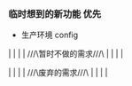 ### 临时想到的新功能 优先

- 生产环境 config

|
|
|
|
///\\暂时不做的需求///\\
|
|
|
|





|
|
|
|
///\\废弃的需求///\\
|
|
|
|
